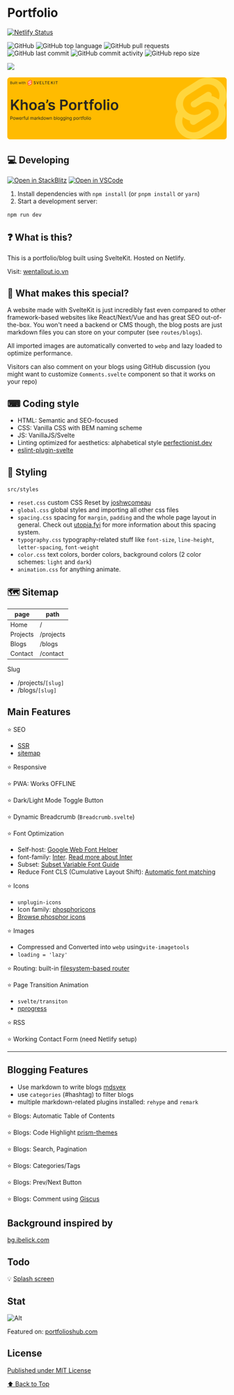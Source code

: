 <h1 id="portfolio">Portfolio</h1>

[![Netlify Status](https://api.netlify.com/api/v1/badges/7bf37fa7-ec78-4efd-aa9a-1a18a4fc62e4/deploy-status)](https://app.netlify.com/sites/khoa-design/deploys)

![GitHub](https://img.shields.io/github/license/wentallout/portfolio?style=for-the-badge)
![GitHub top language](https://img.shields.io/github/languages/top/wentallout/portfolio?style=for-the-badge)
![GitHub pull requests](https://img.shields.io/github/issues-pr/wentallout/portfolio?style=for-the-badge)
![GitHub last commit](https://img.shields.io/github/last-commit/wentallout/portfolio?style=for-the-badge)
![GitHub commit activity](https://img.shields.io/github/commit-activity/m/wentallout/portfolio?style=for-the-badge)
![GitHub repo size](https://img.shields.io/github/repo-size/wentallout/portfolio?style=for-the-badge)

![](https://api.checklyhq.com/v1/badges/checks/a53b93b2-8489-41a8-b1f2-a90ab0cab17a?style=flat&theme=dark&responseTime=true)

![Banner](https://raw.githubusercontent.com/wentallout/wentallout/773d77e9c040bd20e5002d41738139946d9bd85d/images/portfolio-banner.svg)

## 💻 Developing

[![Open in StackBlitz](https://img.shields.io/badge/Open%20in-StackBlitz-blue?style=for-the-badge&logo=stackblitz)](https://stackblitz.com/github/wentallout/portfolio)
[![Open in VSCode](https://img.shields.io/badge/Open%20in-VSCode-blue?style=for-the-badge&logo=visualstudiocode)](https://open.vscode.dev/wentallout/portfolio)

1. Install dependencies with `npm install` (or `pnpm install` or `yarn`)
2. Start a development server:

```bash
npm run dev
```

## ❓ What is this?

This is a portfolio/blog built using SvelteKit. Hosted on Netlify.

Visit: [wentallout.io.vn](https://wentallout.io.vn)

## 🤩 What makes this special?

A website made with SvelteKit is just incredibly fast even compared to other framework-based websites like React/Next/Vue and has great SEO out-of-the-box. You won't need a backend or CMS though, the blog posts are just markdown files you can store on your computer (see `routes/blogs`).

All imported images are automatically converted to `webp` and lazy loaded to optimize performance.

Visitors can also comment on your blogs using GitHub discussion (you might want to customize `Comments.svelte` component so that it works on your repo)

## ⌨ Coding style

- HTML: Semantic and SEO-focused
- CSS: Vanilla CSS with BEM naming scheme
- JS: VanillaJS/Svelte
- Linting optimized for aesthetics: alphabetical style [perfectionist.dev](https://perfectionist.dev/)
- [eslint-plugin-svelte](https://sveltejs.github.io/eslint-plugin-svelte/user-guide)

## 💅 Styling

`src/styles`

- `reset.css` custom CSS Reset by [joshwcomeau](https://www.joshwcomeau.com/css/custom-css-reset/)
- `global.css` global styles and importing all other css files
- `spacing.css` spacing for `margin`, `padding` and the whole page layout in general. Check out [utopia.fyi](https://utopia.fyi/) for more information about this spacing system.
- `typography.css` typography-related stuff like `font-size`, `line-height`, `letter-spacing`, `font-weight`
- `color.css` text colors, border colors, background colors (2 color schemes: `light` and `dark`)
- `animation.css` for anything animate.

## 🗺 Sitemap

| page     | path      |
| -------- | --------- |
| Home     | /         |
| Projects | /projects |
| Blogs    | /blogs    |
| Contact  | /contact  |

Slug

- /projects/`[slug]`
- /blogs/`[slug]`

## Main Features

⭐ SEO

- [SSR](https://kit.svelte.dev/docs/seo#out-of-the-box-ssr)
- [sitemap](https://github.com/jasongitmail/super-sitemap)

⭐ Responsive

⭐ PWA: Works OFFLINE

⭐ Dark/Light Mode Toggle Button

⭐ Dynamic Breadcrumb (`Breadcrumb.svelte`)

⭐ Font Optimization

- Self-host: [Google Web Font Helper](https://gwfh.mranftl.com/fonts)
- font-family: [Inter](https://rsms.me/inter/). [Read more about Inter](https://beautifulwebtype.com/inter)
- Subset: [Subset Variable Font Guide](https://barrd.dev/article/create-a-variable-font-subset-for-smaller-file-size/)
- Reduce Font CLS (Cumulative Layout Shift): [Automatic font matching](https://deploy-preview-15--upbeat-shirley-608546.netlify.app/perfect-ish-font-fallback)

⭐ Icons

- `unplugin-icons`
- Icon family: [phosphoricons](https://phosphoricons.com/)
- [Browse phosphor icons](https://icon-sets.iconify.design/ph)

⭐ Images

- Compressed and Converted into `webp` using`vite-imagetools`
- `loading = 'lazy'`

⭐ Routing: built-in [filesystem-based router](https://kit.svelte.dev/docs/routing)

⭐ Page Transition Animation

- `svelte/transiton`
- [nprogress](https://www.npmjs.com/package/nprogress)

⭐ RSS

⭐ Working Contact Form (need Netlify setup)

---

## Blogging Features

- Use markdown to write blogs [mdsvex](https://github.com/pngwn/MDsveX)
- use `categories` (#hashtag) to filter blogs
- multiple markdown-related plugins installed: `rehype` and `remark`

⭐ Blogs: Automatic Table of Contents

⭐ Blogs: Code Highlight [prism-themes](https://github.com/PrismJS/prism-themes)

⭐ Blogs: Search, Pagination

⭐ Blogs: Categories/Tags

⭐ Blogs: Prev/Next Button

⭐ Blogs: Comment using [Giscus](https://giscus.app)

## Background inspired by

[bg.ibelick.com](https://bg.ibelick.com)

## Todo

💡 [Splash screen](https://www.sveltevietnam.dev/en/blog/20231220-behind-the-screen-progressive-splashscreen)

## Stat

![Alt](https://repobeats.axiom.co/api/embed/c17a64a1c0a63ba6cef6618f14b3e39fdf67eb3f.svg 'Repobeats analytics image')

Featured on: [portfolioshub.com](https://www.portfolioshub.com)

## License

[Published under MIT License](https://github.com/wentallout/portfolio/blob/master/LICENSE.md)

[⬆ Back to Top](#portfolio)
